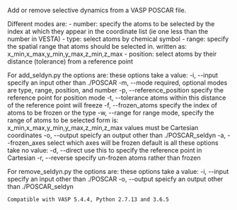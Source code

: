 Add or remove selective dynamics from a VASP POSCAR file.

Different modes are: 
     - number: specify the atoms to be selected by the index at which they appear in the coordinate list (ie one less than the number in VESTA)
     - type: select atoms by chemical symbol
     - range: specify the spatial range that atoms should be selected in. written as: x_min,x_max,y_min,y_max,z_min,z_max
     - position: select atoms by their distance (tolerance) from a reference point
     
For add_seldyn.py the options are:
these options take a value:
    -i, --input                    specify an input other than ./POSCAR
    -m, --mode                     required, optional modes are type, range, position, and number
    -p, --reference_position       specify the reference point for position mode
    -t, --tolerance                atoms within this distance of the reference point will freeze
    -f, --frozen_atoms             specify the index of atoms to be frozen or the type
    -w, --range                    for range mode, specify the range of atoms to be selected
                                   form is: x_min,x_max,y_min,y_max,z_min,z_max
                                   values must be Cartesian coordinates
    -o, --output                   speicfy an output other than ./POSCAR_seldyn
    -a, --frozen_axes              select which axes will be frozen
                                   default is all
these options take no value:
    -d, --direct                   use this to specify the reference point in Cartesian
    -r, --reverse                  specify un-frozen atoms rather than frozen
    
For remove_seldyn.py the options are:
these options take a value:
    -i, --input                    specify an input other than ./POSCAR
    -o, --output                   speicfy an output other than ./POSCAR_seldyn
    
    Compatible with VASP 5.4.4, Python 2.7.13 and 3.6.5
